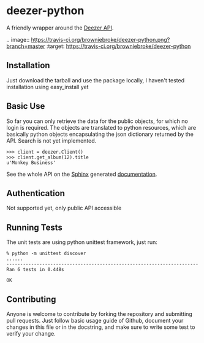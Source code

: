 deezer-python
=============

A friendly wrapper around the [Deezer API](http://developers.deezer.com/api).

.. image:: https://travis-ci.org/browniebroke/deezer-python.png?branch=master
    :target: https://travis-ci.org/browniebroke/deezer-python

Installation
------------

Just download the tarball and use the package locally, I haven't tested installation using easy_install yet

Basic Use
---------

So far you can only retrieve the data for the public objects, for which no login is required. The objects are translated to python resources, which are basically python objects encapsulating the json dictionary returned by the API. Search is not yet implemented.

    >>> client = deezer.Client()
    >>> client.get_album(12).title
    u'Monkey Business'
    
See the whole API on the [Sphinx](http://sphinx-doc.org/) generated [documentation](http://deezer-python.readthedocs.org/).

Authentication
--------------

Not supported yet, only public API accessible

Running Tests
-------------

The unit tests are using python unittest framework, just run:

    % python -m unittest discover
    ......
    ----------------------------------------------------------------------
    Ran 6 tests in 0.448s

    OK

Contributing
------------

Anyone is welcome to contribute by forking the repository and submitting pull requests. Just follow basic usage guide of Github, document your changes in this file or in the docstring, and make sure to write some test to verify your change.
